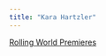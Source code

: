 ```yaml
---
title: "Kara Hartzler"
---
```


[Rolling World Premieres](/affiliated-artists/rolling-world-premieres)